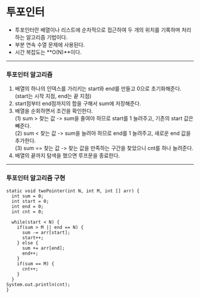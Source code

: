 # 투포인터
- 투포인터란 배열이나 리스트에 순차적으로 접근하여 두 개의 위치를 기록하며 처리하는 알고리즘 기법이다.
- 부분 연속 수열 문제에 사용된다.
- 시간 복잡도는 **O(N)**이다.

***
### 투포인터 알고리즘
1. 배열의 하나의 인덱스를 가리키는 start와 end를 만들고 0으로 초기화해준다. (start는 시작 지점, end는 끝 지점)
2. start점부터 end점까지의 합을 구해서 sum에 저장해준다.
3. 배열을 순회하면서 조건을 확인한다.  
(1) sum > 찾는 값 -> sum을 줄여야 하므로 start를 1 늘려주고, 기존의 start 값은 빼준다.  
(2) sum < 찾는 값 -> sum을 늘려야 하므로 end를 1 늘려주고, 새로운 end 값을 추가한다.  
(3) sum == 찾는 값 -> 찾는 값을 만족하는 구간을 찾았으니 cnt를 하나 늘려준다.
4. 배열의 끝까지 탐색을 했으면 루프문을 종료한다.
***
### 투포인터 알고리즘 구현
```
static void twoPointer(int N, int M, int [] arr) {
  int sum = 0;
  int start = 0;
  int end = 0;
  int cnt = 0;

  while(start < N) {
    if(sum > M || end == N) {
      sum -= arr[start];
      start++;
    } else {
      sum += arr[end];
      end++;
    }
    if(sum == M) {
      cnt++;
    }
  }
System.out.println(cnt);
}
```
